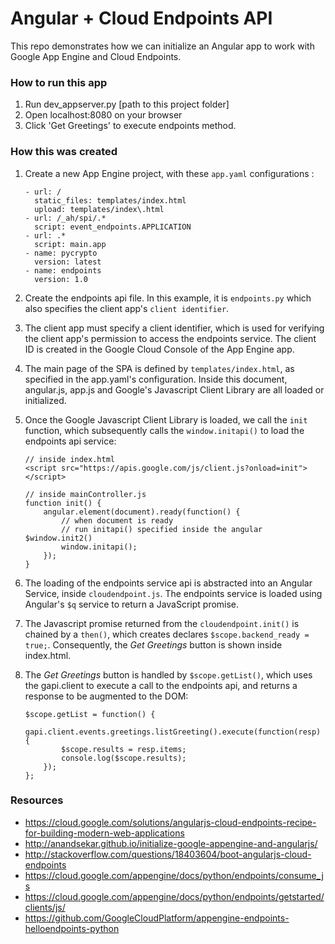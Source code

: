 # Angular + Cloud Endpoints API
This repo demonstrates how we can initialize an Angular app to work with Google App Engine and Cloud Endpoints.

### How to run this app
1. Run dev_appserver.py [path to this project folder]
2. Open localhost:8080 on your browser
3. Click 'Get Greetings' to execute endpoints method.

### How this was created
1. Create a new App Engine project, with these `app.yaml` configurations :
    ```
    - url: /
      static_files: templates/index.html
      upload: templates/index\.html
    - url: /_ah/spi/.*
      script: event_endpoints.APPLICATION
    - url: .*
      script: main.app
    - name: pycrypto
      version: latest
    - name: endpoints
      version: 1.0
    ```
2. Create the endpoints api file. In this example, it is `endpoints.py` which also specifies the client app's `client identifier`.
3. The client app must specify a client identifier, which is used for verifying the client app's permission to access the endpoints service. The client ID is created in the Google Cloud Console of the App Engine app.
4. The main page of the SPA is defined by `templates/index.html`, as specified in the app.yaml's configuration. Inside this document, angular.js, app.js and Google's Javascript Client Library are all loaded or initialized.
5. Once the Google Javascript Client Library is loaded, we call the `init` function, which subsequently calls the `window.initapi()` to load the endpoints api service:

    ```
    // inside index.html
    <script src="https://apis.google.com/js/client.js?onload=init"></script>

    // inside mainController.js
    function init() {
        angular.element(document).ready(function() {
            // when document is ready
            // run initapi() specified inside the angular $window.init2()
            window.initapi();
        });
    }
    ```
6. The loading of the endpoints service api is abstracted into an Angular Service, inside `cloudendpoint.js`. The endpoints service is loaded using Angular's `$q` service to return a JavaScript promise.
7. The Javascript promise returned from the `cloudendpoint.init()` is chained by a `then()`, which creates declares `$scope.backend_ready = true;`. Consequently, the *Get Greetings* button is shown inside index.html.
8. The *Get Greetings* button is handled by `$scope.getList()`, which uses the gapi.client to execute a call to the endpoints api, and returns a response to be augmented to the DOM:
    ```
    $scope.getList = function() {
        gapi.client.events.greetings.listGreeting().execute(function(resp) {
            $scope.results = resp.items;
            console.log($scope.results);
        });
    };
    ```

### Resources
- https://cloud.google.com/solutions/angularjs-cloud-endpoints-recipe-for-building-modern-web-applications
- http://anandsekar.github.io/initialize-google-appengine-and-angularjs/
- http://stackoverflow.com/questions/18403604/boot-angularjs-cloud-endpoints
- https://cloud.google.com/appengine/docs/python/endpoints/consume_js
- https://cloud.google.com/appengine/docs/python/endpoints/getstarted/clients/js/
- https://github.com/GoogleCloudPlatform/appengine-endpoints-helloendpoints-python
